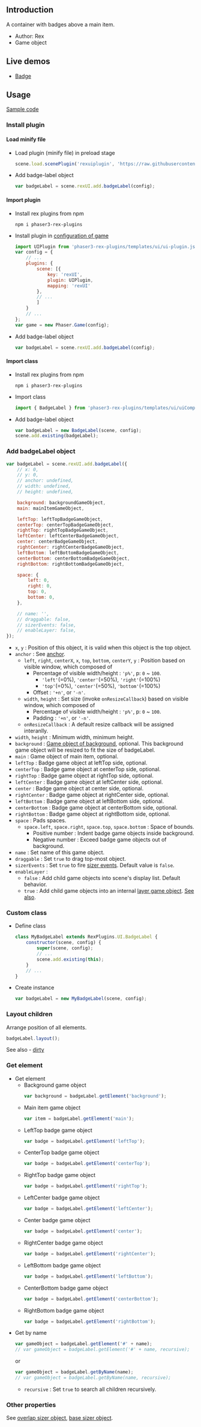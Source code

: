 ## Introduction

A container with badges above a main item.

- Author: Rex
- Game object

## Live demos

- [Badge](https://codepen.io/rexrainbow/pen/GRWWbdg)

## Usage

[Sample code](https://github.com/rexrainbow/phaser3-rex-notes/tree/master/examples/uiBadgeLabel)

### Install plugin

#### Load minify file

- Load plugin (minify file) in preload stage
    ```javascript
    scene.load.scenePlugin('rexuiplugin', 'https://raw.githubusercontent.com/rexrainbow/phaser3-rex-notes/master/dist/rexuiplugin.min.js', 'rexUI', 'rexUI');
    ```
- Add badge-label object
    ```javascript
    var badgeLabel = scene.rexUI.add.badgeLabel(config);
    ```

#### Import plugin

- Install rex plugins from npm
    ```
    npm i phaser3-rex-plugins
    ```
- Install plugin in [configuration of game](game.md#configuration)
    ```javascript
    import UIPlugin from 'phaser3-rex-plugins/templates/ui/ui-plugin.js';
    var config = {
        // ...
        plugins: {
            scene: [{
                key: 'rexUI',
                plugin: UIPlugin,
                mapping: 'rexUI'
            },
            // ...
            ]
        }
        // ...
    };
    var game = new Phaser.Game(config);
    ```
- Add badge-label object
    ```javascript
    var badgeLabel = scene.rexUI.add.badgeLabel(config);
    ```

#### Import class

- Install rex plugins from npm
    ```
    npm i phaser3-rex-plugins
    ```
- Import class
    ```javascript
    import { BadgeLabel } from 'phaser3-rex-plugins/templates/ui/uiComponents.js';
    ```
- Add badge-label object
    ```javascript    
    var badgeLabel = new BadgeLabel(scene, config);
    scene.add.existing(badgeLabel);
    ```

### Add badgeLabel object

```javascript
var badgeLabel = scene.rexUI.add.badgeLabel({
    // x: 0,
    // y: 0,
    // anchor: undefined,
    // width: undefined,
    // height: undefined,

    background: backgroundGameObject,
    main: mainItemGameObject,

    leftTop: leftTopBadgeGameObject,
    centerTop: centerTopBadgeGameObject,
    rightTop: rightTopBadgeGameObject,
    leftCenter: leftCenterBadgeGameObject,
    center: centerBadgeGameObject,
    rightCenter: rightCenterBadgeGameObject,
    leftBottom: leftBottomBadgeGameObject,
    centerBottom: centerBottomBadgeGameObject,
    rightBottom: rightBottomBadgeGameObject,

    space: {
        left: 0,
        right: 0,
        top: 0,
        bottom: 0,
    },

    // name: '',
    // draggable: false,
    // sizerEvents: false,
    // enableLayer: false,
});
```

- `x`, `y` : Position of this object, it is valid when this object is the top object.
- `anchor` : See [anchor](anchor.md#create-instance).
    - `left`, `right`, `centerX`, `x`, `top`, `bottom`, `centerY`, `y` : Position based on visible window, which composed of
        - Percentage of visible width/height : `'p%'`, p: `0` ~ `100`.
            - `'left'`(=0%), `'center'`(=50%), `'right'`(=100%)
            - `'top'`(=0%), `'center'`(=50%), `'bottom'`(=100%)
        - Offset : `'+n'`, or `'-n'`.
    - `width`, `height` : Set size (invoke `onResizeCallback`) based on visible window, which composed of
        - Percentage of visible width/height : `'p%'`, p: `0` ~ `100`.        
        - Padding : `'+n'`, or `'-n'`.
    - `onResizeCallback` : A default resize callback will be assigned interanlly.    
- `width`, `height` : Minimum width, minimum height.
- `background` : [Game object of background](ui-basesizer.md#background), optional. This background game object will be resized to fit the size of badgeLabel.
- `main` : Game object of main item, optional.
- `leftTop` : Badge game object at leftTop side, optional.
- `centerTop` : Badge game object at centerTop side, optional.
- `rightTop` : Badge game object at rightTop side, optional.
- `leftCenter` : Badge game object at leftCenter side, optional.
- `center` : Badge game object at center side, optional.
- `rightCenter` : Badge game object at rightCenter side, optional.
- `leftBottom` : Badge game object at leftBottom side, optional.
- `centerBottom` : Badge game object at centerBottom side, optional.
- `rightBottom` : Badge game object at rightBottom side, optional.
- `space` : Pads spaces.
    - `space.left`, `space.right`, `space.top`, `space.bottom` : Space of bounds.
        - Positive number : Indent badge game objects inside background.
        - Negative number : Exceed badge game objects out of background.
- `name` : Set name of this game object.
- `draggable` : Set `true` to drag top-most object.
- `sizerEvents` : Set `true` to fire [sizer events](ui-basesizer.md#events). Default value is `false`.
- `enableLayer` : 
    - `false` : Add child game objects into scene's display list. Default behavior.
    - `true` : Add child game objects into an internal [layer game object](layer.md). [See also](containerlite.md#layer).

### Custom class

- Define class
    ```javascript
    class MyBadgeLabel extends RexPlugins.UI.BadgeLabel {
        constructor(scene, config) {
            super(scene, config);
            // ...
            scene.add.existing(this);
        }
        // ...
    }
    ```
- Create instance
    ```javascript
    var badgeLabel = new MyBadgeLabel(scene, config);
    ```

### Layout children

Arrange position of all elements.

```javascript
badgeLabel.layout();
```

See also - [dirty](ui-basesizer.md#dirty)

### Get element

- Get element
    - Background game object
        ```javascript
        var background = badgeLabel.getElement('background');
        ```
    - Main item game object
        ```javascript
        var item = badgeLabel.getElement('main');
        ```
    - LeftTop badge game object
        ```javascript
        var badge = badgeLabel.getElement('leftTop');
        ```
    - CenterTop badge game object
        ```javascript
        var badge = badgeLabel.getElement('centerTop');
        ```
    - RightTop badge game object
        ```javascript
        var badge = badgeLabel.getElement('rightTop');
        ```
    - LeftCenter badge game object
        ```javascript
        var badge = badgeLabel.getElement('leftCenter');
        ```
    - Center badge game object
        ```javascript
        var badge = badgeLabel.getElement('center');
        ```
    - RightCenter badge game object
        ```javascript
        var badge = badgeLabel.getElement('rightCenter');
        ```        
    - LeftBottom badge game object
        ```javascript
        var badge = badgeLabel.getElement('leftBottom');
        ```
    - CenterBottom badge game object
        ```javascript
        var badge = badgeLabel.getElement('centerBottom');
        ```
    - RightBottom badge game object
        ```javascript
        var badge = badgeLabel.getElement('rightBottom');
        ```
- Get by name
    ```javascript
    var gameObject = badgeLabel.getElement('#' + name);
    // var gameObject = badgeLabel.getElement('#' + name, recursive);
    ```
    or
    ```javascript
    var gameObject = badgeLabel.getByName(name);
    // var gameObject = badgeLabel.getByName(name, recursive);
    ```
    - `recursive` : Set `true` to search all children recursively.

### Other properties

See [overlap sizer object](ui-overlapsizer.md), [base sizer object](ui-basesizer.md).